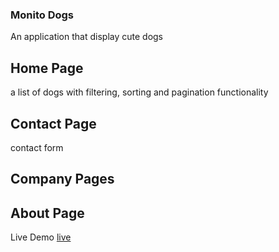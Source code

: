 ### Monito Dogs

An application that display cute dogs

## Home Page
a list of dogs with filtering, sorting and pagination functionality

## Contact Page
contact form 

## Company Pages

## About Page



Live Demo [live](https://682ef5560e4fc82ca4926eed--kiutdogs.netlify.app/)
